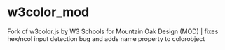 # w3color_mod
Fork of w3color.js by W3 Schools for Mountain Oak Design (MOD) | fixes hex/ncol input detection bug and adds name property to colorobject
